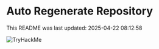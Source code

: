 # Auto Regenerate Repository

This README was last updated: 2025-04-22 08:12:58

 ![TryHackMe](https://tryhackme.com/badge/533634)